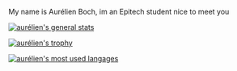 My name is Aurélien Boch, im an Epitech student nice to meet you

[![aurélien's general stats](https://github-readme-stats.vercel.app/api?username=aurelien-boch&theme=flat&show_icons=true)](https://github.com/anuraghazra/github-readme-stats)

[![aurélien's trophy](https://github-profile-trophy.vercel.app/?username=aurelien-boch&theme=flat)](https://github.com/anuraghazra/github-readme-stats)

[![aurélien's most used langages](https://github-readme-stats.vercel.app/api/top-langs/?username=aurelien-boch&layout=compact&teme=flat)](https://github.com/anuraghazra/github-readme-stats)

